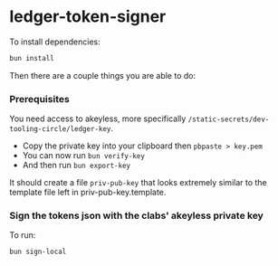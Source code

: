 # ledger-token-signer

To install dependencies:

```bash
bun install
```

Then there are a couple things you are able to do:

### Prerequisites

You need access to akeyless, more specifically `/static-secrets/dev-tooling-circle/ledger-key`.

- Copy the private key into your clipboard then `pbpaste > key.pem`
- You can now run `bun verify-key`
- And then run `bun export-key`

It should create a file `priv-pub-key` that looks extremely similar to the template file left in priv-pub-key.template.

### Sign the tokens json with the clabs' akeyless private key

To run:

```bash
bun sign-local
```
